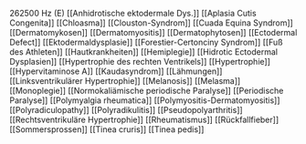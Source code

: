 262500 Hz (E)
[[Anhidrotische ektodermale Dys.]]
[[Aplasia Cutis Congenita]]
[[Chloasma]]
[[Clouston-Syndrom]]
[[Cuada Equina Syndrom]]
[[Dermatomykosen]]
[[Dermatomyositis]]
[[Dermatophytosen]]
[[Ectodermal Defect]]
[[Ektodermaldysplasie]]
[[Forestier-Certonciny Syndrom]]
[[Fuß des Athleten]]
[[Hautkrankheiten]]
[[Hemiplegie]]
[[Hidrotic Ectodermal Dysplasien]]
[[Hypertrophie des rechten Ventrikels]]
[[Hypertrophie]]
[[Hypervitaminose A]]
[[Kaudasyndrom]]
[[Lähmungen]]
[[Linksventrikulärer Hypertrophie]]
[[Melanosis]]
[[Melasma]]
[[Monoplegie]]
[[Normokaliämische periodische Paralyse]]
[[Periodische Paralyse]]
[[Polymyalgia rheumatica]]
[[Polymyositis-Dermatomyositis]]
[[Polyradiculopathy]]
[[Polyradikulitis]]
[[Pseudopolyarthritis]]
[[Rechtsventrikuläre Hypertrophie]]
[[Rheumatismus]]
[[Rückfallfieber]]
[[Sommersprossen]]
[[Tinea cruris]]
[[Tinea pedis]]